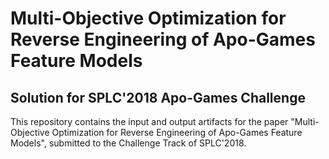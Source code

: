 # Multi-Objective Optimization for Reverse Engineering of Apo-Games Feature Models
## Solution for SPLC'2018 Apo-Games Challenge

This repository contains the input and output artifacts for the paper "Multi-Objective Optimization for Reverse Engineering of Apo-Games Feature Models", submitted to the Challenge Track of SPLC'2018.
